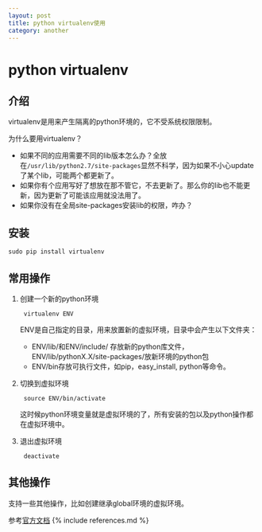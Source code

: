 ```yaml
---
layout: post
title: python virtualenv使用
category: another
---
```


# python virtualenv

## 介绍

virtualenv是用来产生隔离的python环境的，它不受系统权限限制。

为什么要用virtualenv？

* 如果不同的应用需要不同的lib版本怎么办？全放在`/usr/lib/python2.7/site-packages`显然不科学，因为如果不小心update了某个lib，可能两个都更新了。
* 如果你有个应用写好了想放在那不管它，不去更新了。那么你的lib也不能更新，因为更新了可能该应用就没法用了。
* 如果你没有在全局site-packages安装lib的权限，咋办？

## 安装

	sudo pip install virtualenv

## 常用操作

1. 创建一个新的python环境

		virtualenv ENV
	
	ENV是自己指定的目录，用来放置新的虚拟环境，目录中会产生以下文件夹：
	* ENV/lib/和ENV/include/ 存放新的python库文件，ENV/lib/pythonX.X/site-packages/放新环境的python包
	* ENV/bin存放可执行文件，如pip，easy_install, python等命令。

2. 切换到虚拟环境
	
		source ENV/bin/activate
	
	这时候python环境变量就是虚拟环境的了，所有安装的包以及python操作都在虚拟环境中。	
3. 退出虚拟环境
		
		deactivate
	
## 其他操作

支持一些其他操作，比如创建继承global环境的虚拟环境。

参考[官方文档](https://virtualenv.pypa.io/en/latest/userguide.html)
{% include references.md %}
